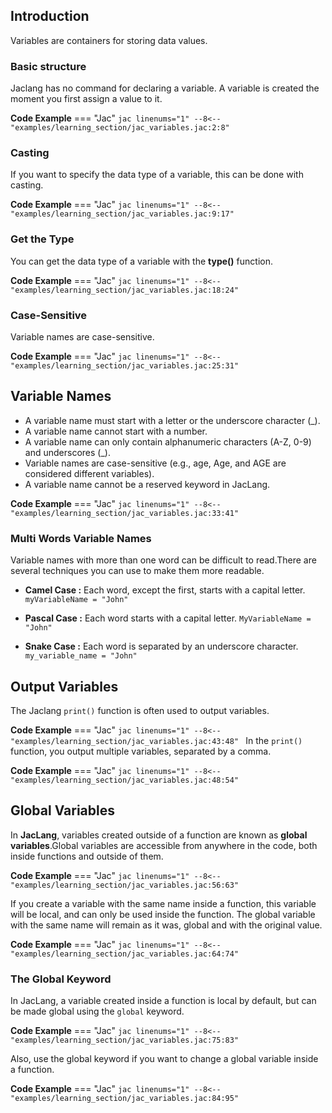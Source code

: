 ## Introduction
Variables are containers for storing data values.

### Basic structure
Jaclang has no command for declaring a variable. A variable is created the moment you first assign a value to it.

**Code Example**
=== "Jac"
    ```jac linenums="1"
    --8<-- "examples/learning_section/jac_variables.jac:2:8"
    ```

### Casting
If you want to specify the data type of a variable, this can be done with casting.

**Code Example**
=== "Jac"
    ```jac linenums="1"
    --8<-- "examples/learning_section/jac_variables.jac:9:17"
    ```

### Get the Type
You can get the data type of a variable with the **type()** function.

**Code Example**
=== "Jac"
    ```jac linenums="1"
    --8<-- "examples/learning_section/jac_variables.jac:18:24"
    ```

### Case-Sensitive
Variable names are case-sensitive.

**Code Example**
=== "Jac"
    ```jac linenums="1"
    --8<-- "examples/learning_section/jac_variables.jac:25:31"
    ```

## Variable Names
- A variable name must start with a letter or the underscore character (_).
- A variable name cannot start with a number.
- A variable name can only contain alphanumeric characters (A-Z, 0-9) and underscores (_).
- Variable names are case-sensitive (e.g., age, Age, and AGE are considered different variables).
- A variable name cannot be a reserved keyword in JacLang.

**Code Example**
=== "Jac"
    ```jac linenums="1"
    --8<-- "examples/learning_section/jac_variables.jac:33:41"
    ```

### Multi Words Variable Names
Variable names with more than one word can be difficult to read.There are several techniques you can use to make them more readable.

- **Camel Case :**
Each word, except the first, starts with a capital letter. `myVariableName = "John"`

- **Pascal Case :**
Each word starts with a capital letter. `MyVariableName = "John"`

- **Snake Case :**
Each word is separated by an underscore character. `my_variable_name = "John"`

## Output Variables
The Jaclang `print()` function is often used to output variables.

**Code Example**
=== "Jac"
    ```jac linenums="1"
    --8<-- "examples/learning_section/jac_variables.jac:43:48"
    ```
In the `print()` function, you output multiple variables, separated by a comma.

**Code Example**
=== "Jac"
    ```jac linenums="1"
    --8<-- "examples/learning_section/jac_variables.jac:48:54"
    ```
## Global Variables
In **JacLang**, variables created outside of a function are known as **global variables**.Global variables are accessible from anywhere in the code, both inside functions and outside of them.

**Code Example**
=== "Jac"
    ```jac linenums="1"
    --8<-- "examples/learning_section/jac_variables.jac:56:63"
    ```

If you create a variable with the same name inside a function, this variable will be local, and can only be used inside the function. The global variable with the same name will remain as it was, global and with the original value.

**Code Example**
=== "Jac"
    ```jac linenums="1"
    --8<-- "examples/learning_section/jac_variables.jac:64:74"
    ```

### The Global Keyword
In JacLang, a variable created inside a function is local by default, but can be made global using the `global` keyword.

**Code Example**
=== "Jac"
    ```jac linenums="1"
    --8<-- "examples/learning_section/jac_variables.jac:75:83"
    ```

Also, use the global keyword if you want to change a global variable inside a function.

**Code Example**
=== "Jac"
    ```jac linenums="1"
    --8<-- "examples/learning_section/jac_variables.jac:84:95"
    ```
